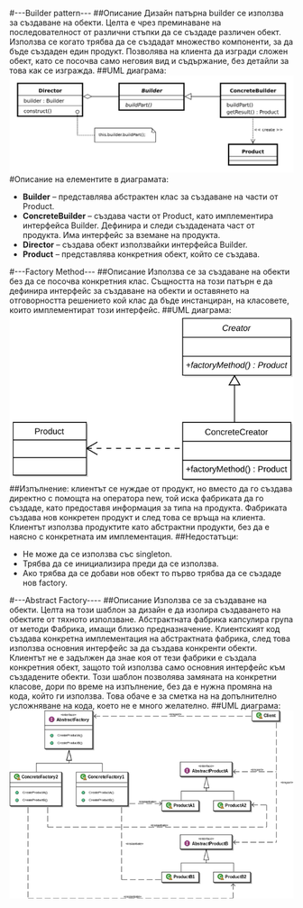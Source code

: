 #---Builder pattern---
##Описание
Дизайн патърна builder  се използва за създаване на обекти. Целта е чрез преминаване на последователност от различни стъпки да се създаде различен обект. Използва се когато трябва да се създадат множество компоненти, за да бъде създаден един продукт. Позволява на клиента да изгради сложен обект, като се посочва само неговия вид и съдържание, без детайли за това как се изгражда.
##UML диаграма:
<img src="Builder.png"></img>
#Описание на елементите в диаграмата:
- **Builder** – представлява абстрактен клас за създаване на части от Product.
- **ConcreteBuilder** – създава части от Product, като имплементира интерфейса Builder. Дефинира и следи създадената част от продукта. Има интерфейс за вземане на продукта.
- **Director** – създава обект използвайки интерфейса Builder.
- **Product** – представлява конкретния обект, който се създава.



#---Factory Method---
##Описание
Използва се за създаване на обекти без да се посочва конкретния клас. Същността на този патърн е да дефинира интерфейс за създаване на обекти и оставянето на отговорността решението кой клас да бъде инстанциран, на класовете, които имплементират този интерфейс.
##UML диаграма:
<img src="FactoryMethod.svg"></img> 
##Изпълнение: 
клиентът се нуждае от продукт, но вместо да го създава директно с помощта на оператора new, той иска фабриката да го създаде, като предоставя информация за типа на продукта. Фабриката създава нов конкретен продукт и след това се връща на клиента. Клиентът използва продуктите като абстрактни продукти, без да е наясно с конкретната им имплементация.
##Недостатъци: 
- Не може да се използва със singleton.
- Трябва да се инициализира преди да се използва.
- Ако трябва да се добави нов обект то първо трябва да се създаде нов factory.


#---Abstract Factory---- 
##Описание
Използва се за създаване на обекти. Целта на този шаблон за дизайн е да изолира създаването на обектите от тяхното използване.
Абстрактната фабрика капсулира група от методи Фабрика, имащи близко предназначение. Клиентският код създава конкретна имплементация на абстрактната фабрика, след това използва основния интерфейс за да създава конкренти обекти. Клиентът не е задължен да знае коя от тези фабрики е създала конкретния обект, защото той използва само основния интерфейс към създадените обекти.
Този шаблон позволява замяната на конкретни класове, дори по време на изпълнение, без да е нужна промяна на кода, който ги използва. Това обаче е за сметка на на допълнително усложняване на кода, което не е много желателно.
##UML диаграма:
<img src="AbstractFactory.png"></img>